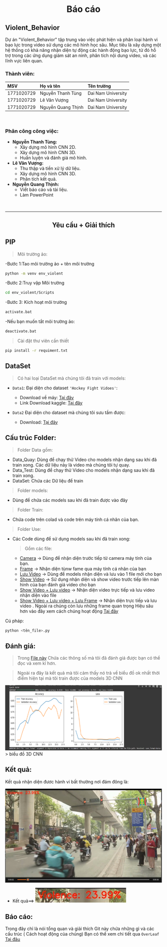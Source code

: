 <center><h1>Báo cáo</h1></center>

## Violent_Behavior

Dự án "Violent_Behavior" tập trung vào việc phát hiện và phân loại hành vi bạo lực trong video sử dụng các mô hình học sâu. Mục tiêu là xây dựng một hệ thống có khả năng nhận diện tự động các hành động bạo lực, từ đó hỗ trợ trong các ứng dụng giám sát an ninh, phân tích nội dung video, và các lĩnh vực liên quan.

### Thành viên:

| MSV        | Họ và tên           | Tên trường           |
| :--------- | :------------------ | :------------------- |
| 1771020729 | Nguyễn Thanh Tùng   | Dai Nam University  |
| 1771020729 | Lê Văn Vượng        | Dai Nam University  |
| 1771020729 | Nguyễn Quang Thịnh | Dai Nam University  |
<br>

### Phân công công việc:

* **Nguyễn Thanh Tùng:**
    * Xây dựng mô hình CNN 2D.
    * Xây dựng mô hình CNN 3D.
    * Huấn luyện và đánh giá mô hình.
* **Lê Văn Vượng:**
    * Thu thập và tiền xử lý dữ liệu.
    * Xây dựng mô hình CNN 3D.
    * Phân tích kết quả.
* **Nguyễn Quang Thịnh:**
    * Viết báo cáo và tài liệu.
    * Làm PowerPoint

<br><hr>




<center><h2>Yêu cầu + Giải thích</h2></center>

## PIP
> Môi trường ảo:

-Bước 1:Tao môi trường ảo + tên môi trường
```bash
python -m venv env_violent
```
-Bước 2:Truy vập Môi trường
```bash
cd env_violent/Scripts
```
-Bước 3: Kích hoạt  môi trường
```bash
activate.bat
```
-Nếu bạn muốn tắt môi trường ảo:
```bash
deactivate.bat 
```

>  Cài đặt  thư  viên  cần thiết 

```bash
pip install -r requiment.txt
``` 
## DataSet
>  Có hai loại  DataSet mà chúng tôi đã train với models:
- `Data1`: Đại diện cho dataset `'Hockey Fight Vidoes'`:
  - Download về máy: [Tại đây](./Data/DataSet/Download_Data1.py) 
  - Link Download kaggle: [Tại đây](https://www.kaggle.com/datasets/yassershrief/hockey-fight-vidoes/code)

- `Data2` Đại diện cho dataset mà chúng tôi sưu tầm được:
  - Download: [Tại đây](https://drive.google.com/file/d/1tWyFvSRmyhA_lbGTYzqlWT3_Ctl76Zue/view?usp=sharing)

## Cấu trúc Folder:
>Folder Data gồm:
- Data_Quay: Dùng để chạy thử Video cho models nhận dạng sau khi đã train xong. Các dữ liệu này là video mà chúng tôi tự quay.
- Data_Test: Dùng để chạy thử Video cho models nhận dạng sau khi đã train xong.
- DataSet:  Chứa các Dữ liệu để train

>Folder models:
- Dùng để chứa các models sau khi đã train được vào đây

>Folder Train:
- Chứa code trên colad và code trên máy tính cá nhân của bạn.

>Folder Use:
- Các Code dùng để sử dụng models sau khi đã train xong:
    > Gồm các file:
    - [Camera](./Use/Sử%20dụng%20Model%20Camera%20V1%203D%20CNN.py) -> Dùng để nhận diện trước tiếp từ camera máy tính của bạn.
    - [Frame](./Use/Sử%20dụng%20Model%20Frame%20V2%203D%20CNN.py) -> Nhận diện tùnw fame  qua máy tính cá nhân của bạn
    - [Lưu Video](./Use/Sử%20dụng%20Model%20Video%20V1%203D%20CNN.py) ->  Dùng để models nhận diện và lưu vào 1 file mới cho bạn
    - [Show Video](./Use/Sử%20dụng%20Model%20Video%20V3%203D%20CNN.py) -> Sử dụng nhận diện và show video trước tiếp lên màn hình của bạn đánh giá video cho bạn
    - [Show Video + Lưu video](./Use/Sử%20dụng%20model%20Video%20V3.1%203D%20CNN.py) -> Nhận diện video trực tiếp và lưu video nhận diện vào file
    - [Show Video + Lưu video + Lưu Frame](./Use/Sử%20dụng%20model%20Video%20V3.2%203D%20CNN.py) -> Nhận diện trực tiếp và lưu video . Ngoài ra chúng còn lưu những frame quan trọng Hiệu sâu hơn vào đây xem cách chúng hoạt động [Tại đây](./Use/README.md)

Cú pháp:
```bash
python <tên_file>.py
```
## Đánh giá:
> Trong [File này](./reluts/model%20comparison.docx) Chứa các thông số mà tôi đã đánh giá được bạn có thể đọc và xem kĩ hơn.

> Ngoài ra đây  là kết quả mà tôi cảm thấy nó trả về biểu đồ ok nhất thời điểm hiện tại mà tôi train được của models 3D CNN


![biểu đồ 3D CNN](./reluts/image3D.png) > biểu đồ 3D CNN


## Kết quả: 
Kết quả nhận diện đươc hành vi bất thường nơi đám đông là:

![Img đám đông](./reluts/imageRealTest3D.png)

- Kết quả==> ![img](./reluts/imageResultRealTest3D.png)

## Báo cáo:


Trong đây chỉ là nói tổng quan và giải thích Git này chứa những gì và các cấu trúc ( Cách hoạt động của chúng) Bạn có thể xem chi tiết qua ``OverLeaf`` [Tại đâu](https://www.overleaf.com/4673122492ptyhpnwpwmpz#bb03c1)